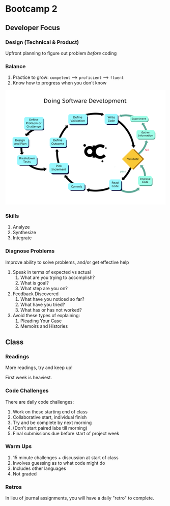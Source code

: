 # Bootcamp 2

## Developer Focus

### Design (Technical & Product)

Upfront planning to figure out problem _before_ coding

### Balance

1. Practice to grow: `competent` --> `proficient` --> `fluent`
1. Know how to progress when you don't know

![Doing Sofware Development](./guides/assets/doing-sw-dev.png)

### Skills

1. Analyze
1. Synthesize
1. Integrate

### Diagnose Problems

Improve ability to solve problems, and/or get effective help

1. Speak in terms of expected vs actual
    1. What are you trying to accomplish? 
    1. What is goal?
    1. What step are you on?
2. Feedback Discovered
    1. What have you noticed so far?
    1. What have you tried?
    1. What has or has not worked?
3. Avoid these types of explaining:
    1. Pleading Your Case
    1. Memoirs and Histories

## Class

### Readings

More readings, try and keep up!

First week is heaviest.

### Code Challenges

There are daily code challenges:

1. Work on these starting end of class
1. Collaborative start, individual finish
1. Try and be complete by next morning
1. (Don't start paired labs till morning)
1. Final submissions due before start of project week

### Warm Ups

1. 15 minute challenges + discussion at start of class
1. Involves guessing as to what code might do
1. Includes other languages
1. Not graded

### Retros

In lieu of journal assignments, you will have a daily "retro" to complete.